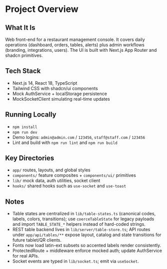 # Project Overview

## What It Is
Web front-end for a restaurant management console. It covers daily operations (dashboard, orders, tables, alerts) plus admin workflows (branding, integrations, users). The UI is built with Next.js App Router and shadcn primitives.

## Tech Stack
- Next.js 14, React 18, TypeScript
- Tailwind CSS with shadcn/ui components
- Mock AuthService + localStorage persistence
- MockSocketClient simulating real-time updates

## Running Locally
- `npm install`
- `npm run dev`
- Demo logins: `admin@admin.com` / `123456`, `staff@staff.com` / `123456`
- Lint and build with `npm run lint` and `npm run build`

## Key Directories
- `app/` routes, layouts, and global styles
- `components/` feature composites + `components/ui/` primitives
- `lib/` mock data, auth utilities, socket client
- `hooks/` shared hooks such as `use-socket` and `use-toast`

## Notes
- Table states are centralized in `lib/table-states.ts` (canonical codes, labels, colors, transitions); use `coerceTableState` for legacy payloads and import `TABLE_STATE_*` helpers instead of hard-coded strings.
- REST table backend lives in `lib/server/table-store.ts`; API routes under `app/api/tables/**` expose layout, catalog and state transitions for future tablet/QR clients.
- Fonts now load latin-ext subsets so accented labels render consistently.
- ProtectedRoute + middleware enforce mocked auth; update AuthService for real APIs.
- Socket events are typed in `lib/socket.ts`; emit via `useSocket`.


